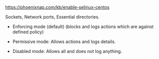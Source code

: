 https://phoenixnap.com/kb/enable-selinux-centos

Sockets, Network ports, Essential directories.

* Enforcing mode (default) (blocks and logs actions which are against defined policy)

* Permissive mode: Allows actions and logs details.

* Disabled mode: Allows all and does not log anything.


